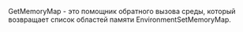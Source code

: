 GetMemoryMap - это помощник обратного вызова среды, который возвращает список областей памяти EnvironmentSetMemoryMap.